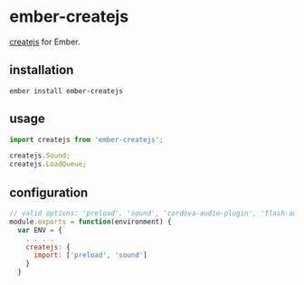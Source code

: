 # ember-createjs

[createjs](http://www.createjs.com/) for Ember.

## installation

`ember install ember-createjs`

## usage

```js
import createjs from 'ember-createjs';

createjs.Sound;
createjs.LoadQueue;
```

## configuration

```js
// valid options: 'preload', 'sound', 'cordova-audio-plugin', 'flash-audio-plugin', 'easle', 'tween', 'webgl'
module.exports = function(environment) {
  var ENV = {
    . . . .
    createjs: {
      import: ['preload', 'sound']
    }
  }
```
